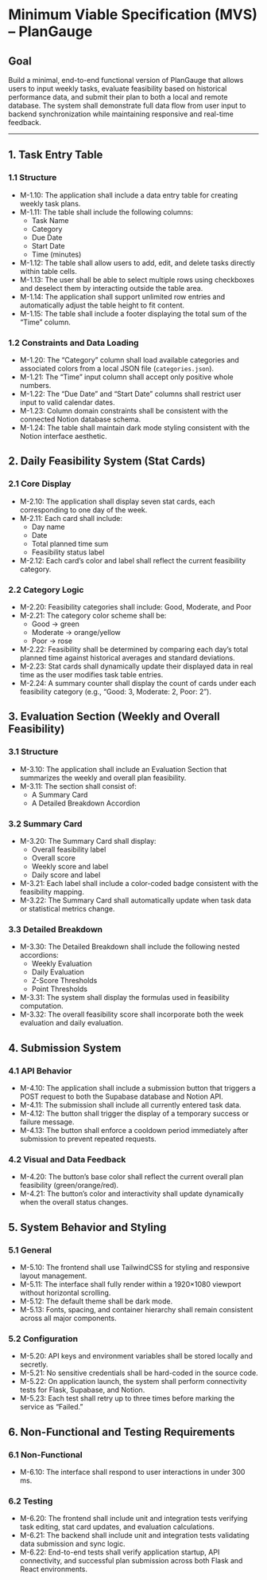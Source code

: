 # Minimum Viable Specification (MVS) – PlanGauge

## Goal
Build a minimal, end-to-end functional version of PlanGauge that allows users to input weekly tasks, evaluate feasibility based on historical performance data, and submit their plan to both a local and remote database. The system shall demonstrate full data flow from user input to backend synchronization while maintaining responsive and real-time feedback.

---

## 1. Task Entry Table
### 1.1 Structure
- M-1.10: The application shall include a data entry table for creating weekly task plans.
- M-1.11: The table shall include the following columns:
  - Task Name
  - Category
  - Due Date
  - Start Date
  - Time (minutes)
- M-1.12: The table shall allow users to add, edit, and delete tasks directly within table cells.
- M-1.13: The user shall be able to select multiple rows using checkboxes and deselect them by interacting outside the table area.
- M-1.14: The application shall support unlimited row entries and automatically adjust the table height to fit content.
- M-1.15: The table shall include a footer displaying the total sum of the “Time” column.

### 1.2 Constraints and Data Loading
- M-1.20: The “Category” column shall load available categories and associated colors from a local JSON file (`categories.json`).
- M-1.21: The “Time” input column shall accept only positive whole numbers.
- M-1.22: The “Due Date” and “Start Date” columns shall restrict user input to valid calendar dates.
- M-1.23: Column domain constraints shall be consistent with the connected Notion database schema.
- M-1.24: The table shall maintain dark mode styling consistent with the Notion interface aesthetic.

## 2. Daily Feasibility System (Stat Cards)
### 2.1 Core Display
- M-2.10: The application shall display seven stat cards, each corresponding to one day of the week.
- M-2.11: Each card shall include:
  - Day name
  - Date
  - Total planned time sum
  - Feasibility status label
- M-2.12: Each card’s color and label shall reflect the current feasibility category.

### 2.2 Category Logic
- M-2.20: Feasibility categories shall include: Good, Moderate, and Poor
- M-2.21: The category color scheme shall be:
  - Good → green
  - Moderate → orange/yellow
  - Poor → rose
- M-2.22: Feasibility shall be determined by comparing each day’s total planned time against historical averages and standard deviations.
- M-2.23: Stat cards shall dynamically update their displayed data in real time as the user modifies task table entries.
- M-2.24: A summary counter shall display the count of cards under each feasibility category (e.g., “Good: 3, Moderate: 2, Poor: 2”). 

## 3. Evaluation Section (Weekly and Overall Feasibility)
### 3.1 Structure
- M-3.10: The application shall include an Evaluation Section that summarizes the weekly and overall plan feasibility.
- M-3.11: The section shall consist of:
  - A Summary Card
  - A Detailed Breakdown Accordion

### 3.2 Summary Card
- M-3.20: The Summary Card shall display:
  - Overall feasibility label
  - Overall score
  - Weekly score and label
  - Daily score and label
- M-3.21: Each label shall include a color-coded badge consistent with the feasibility mapping.
- M-3.22: The Summary Card shall automatically update when task data or statistical metrics change.

### 3.3 Detailed Breakdown
- M-3.30: The Detailed Breakdown shall include the following nested accordions:
  - Weekly Evaluation
  - Daily Evaluation
  - Z-Score Thresholds
  - Point Thresholds
- M-3.31: The system shall display the formulas used in feasibility computation.
- M-3.32: The overall feasibility score shall incorporate both the week evaluation and daily evaluation.

## 4. Submission System
### 4.1 API Behavior
- M-4.10: The application shall include a submission button that triggers a POST request to both the Supabase database and Notion API.
- M-4.11: The submission shall include all currently entered task data.
- M-4.12: The button shall trigger the display of a temporary success or failure message.
- M-4.13: The button shall enforce a cooldown period immediately after submission to prevent repeated requests.

### 4.2 Visual and Data Feedback
- M-4.20: The button’s base color shall reflect the current overall plan feasibility (green/orange/red).
- M-4.21: The button’s color and interactivity shall update dynamically when the overall status changes.

## 5. System Behavior and Styling
### 5.1 General
- M-5.10: The frontend shall use TailwindCSS for styling and responsive layout management.
- M-5.11: The interface shall fully render within a 1920×1080 viewport without horizontal scrolling.
- M-5.12: The default theme shall be dark mode.
- M-5.13: Fonts, spacing, and container hierarchy shall remain consistent across all major components.

### 5.2 Configuration
- M-5.20: API keys and environment variables shall be stored locally and secretly.
- M-5.21: No sensitive credentials shall be hard-coded in the source code.
- M-5.22: On application launch, the system shall perform connectivity tests for Flask, Supabase, and Notion.
- M-5.23: Each test shall retry up to three times before marking the service as “Failed.”

## 6. Non-Functional and Testing Requirements
### 6.1 Non-Functional
- M-6.10: The interface shall respond to user interactions in under 300 ms.

### 6.2 Testing
- M-6.20: The frontend shall include unit and integration tests verifying task editing, stat card updates, and evaluation calculations.
- M-6.21: The backend shall include unit and integration tests validating data submission and sync logic.
- M-6.22: End-to-end tests shall verify application startup, API connectivity, and successful plan submission across both Flask and React environments.